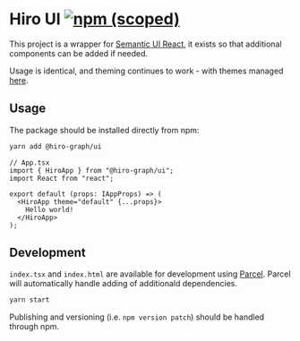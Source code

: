 # Hiro UI [![npm (scoped)](https://img.shields.io/npm/v/@hiro-graph/ui.svg)](https://www.npmjs.com/package/@hiro-graph/ui)

This project is a wrapper for [Semantic UI React](https://react.semantic-ui.com/), it exists so that additional components can be added if needed.

Usage is identical, and theming continues to work - with themes managed [here](https://github.com/arago/hiro-ui-themes).

## Usage

The package should be installed directly from npm:

```bash
yarn add @hiro-graph/ui
```

```tsx
// App.tsx
import { HiroApp } from "@hiro-graph/ui";
import React from "react";

export default (props: IAppProps) => (
  <HiroApp theme="default" {...props}>
    Hello world!
  </HiroApp>
);
```

## Development

`index.tsx` and `index.html` are available for development using [Parcel](https://parceljs.org/). Parcel will automatically handle adding of additionald dependencies.

```bash
yarn start
```

Publishing and versioning (i.e. `npm version patch`) should be handled through npm.
